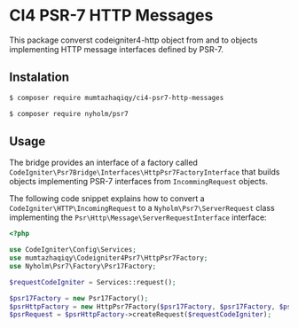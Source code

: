 # CI4 PSR-7 HTTP Messages

This package converst codeigniter4-http object from and to objects implementing HTTP message interfaces defined by PSR-7.

## Instalation

```sh
$ composer require mumtazhaqiqy/ci4-psr7-http-messages

$ composer require nyholm/psr7
```

## Usage

The bridge provides an interface of a factory called
``CodeIgniter\Psr7Bridge\Interfaces\HttpPsr7FactoryInterface``
that builds objects implementing PSR-7 interfaces from ``IncommingRequest`` objects.

The following code snippet explains how to convert a ``CodeIgniter\HTTP\IncomingRequest``
to a ``Nyholm\Psr7\ServerRequest`` class implementing the
``Psr\Http\Message\ServerRequestInterface`` interface:

```php
<?php

use CodeIgniter\Config\Services;
use mumtazhaqiqy\Codeigniter4Psr7\HttpPsr7Factory;
use Nyholm\Psr7\Factory\Psr17Factory;

$requestCodeIgniter = Services::request();

$psr17Factory = new Psr17Factory(); 
$psrHttpFactory = new HttpPsr7Factory($psr17Factory, $psr17Factory, $psr17Factory, $psr17Factory);
$psrRequest = $psrHttpFactory->createRequest($requestCodeIgniter);
```